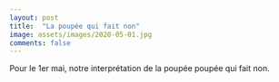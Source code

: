 ```yaml
---
layout: post
title:  "La poupée qui fait non"
image: assets/images/2020-05-01.jpg
comments: false
---
```


Pour le 1er mai, notre interprétation de la poupée poupée qui fait non.
